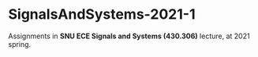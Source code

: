 # SignalsAndSystems-2021-1
Assignments in **SNU ECE Signals and Systems (430.306)** lecture, at 2021 spring.
